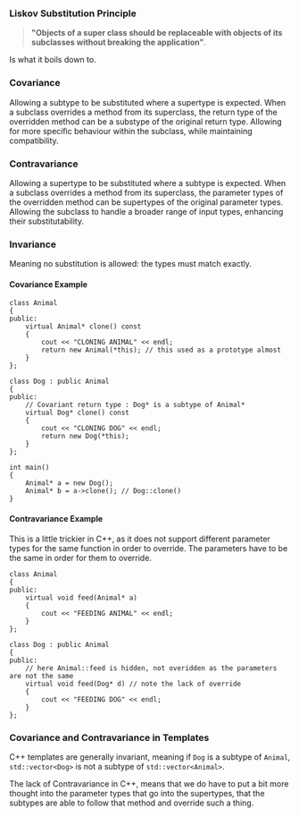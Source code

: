 ### Liskov Substitution Principle

> **"Objects of a super class should be replaceable with objects of its subclasses without breaking the application"**. 

Is what it boils down to. 

### Covariance
Allowing a subtype to be substituted where a supertype is expected. 
When a subclass overrides a method from its superclass, the return type of the overridden method can be a substype of the original return type. Allowing for more specific behaviour within the subclass, while maintaining compatibility. 
### Contravariance
Allowing a supertype to be substituted where a subtype is expected. 
When a subclass overrides a method from its superclass, the parameter types of the overridden method can be supertypes of the original parameter types. Allowing the subclass to handle a broader range of input types, enhancing their substitutability. 
### Invariance
Meaning no substitution is allowed: the types must match exactly. 

#### Covariance Example
```
class Animal 
{ 
public: 
	virtual Animal* clone() const 
	{ 
		cout << "CLONING ANIMAL" << endl;
		return new Animal(*this); // this used as a prototype almost
	}
};

class Dog : public Animal 
{ 
public: 
	// Covariant return type : Dog* is a subtype of Animal*
	virtual Dog* clone() const 
	{ 
		cout << "CLONING DOG" << endl;
		return new Dog(*this);
	}
};

int main() 
{ 
	Animal* a = new Dog();
	Animal* b = a->clone(); // Dog::clone()
}
```

#### Contravariance Example
This is a little trickier in C++, as it does not support different parameter types for the same function in order to override. The parameters have to be the same in order for them to override. 
```
class Animal
{ 
public:
	virtual void feed(Animal* a)
	{ 
		cout << "FEEDING ANIMAL" << endl;
	}
};

class Dog : public Animal 
{ 
public: 
	// here Animal::feed is hidden, not overidden as the parameters are not the same
	virtual void feed(Dog* d) // note the lack of override
	{ 
		cout << "FEEDING DOG" << endl;
	}
};
```

### Covariance and Contravariance in Templates
C++ templates are generally invariant, meaning if `Dog` is a subtype of `Animal`, 
`std::vector<Dog>` is not a subtype of `std::vector<Animal>`. 

The lack of Contravariance in C++, means that we do have to put a bit more thought into the parameter types that go into the supertypes, that the subtypes are able to follow that method and override such a thing. 


